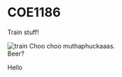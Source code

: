 # COE1186
Train stuff!

![train](http://www.freeiconspng.com/uploads/toy-train-png-23.png)
Choo choo muthaphuckaaas.  
Beer?  

Hello
